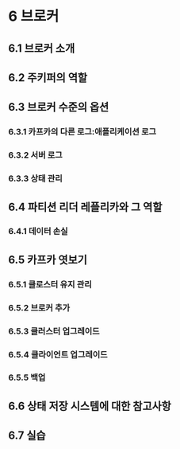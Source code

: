 # 6 브로커

## 6.1 브로커 소개

## 6.2 주키퍼의 역할

## 6.3 브로커 수준의 옵션

### 6.3.1 카프카의 다른 로그:애플리케이션 로그

### 6.3.2 서버 로그

### 6.3.3 상태 관리

## 6.4 파티션 리더 레플리카와 그 역할

### 6.4.1 데이터 손실

## 6.5 카프카 엿보기

### 6.5.1 클로스터 유지 관리

### 6.5.2 브로커 추가

### 6.5.3 클러스터 업그레이드

### 6.5.4 클라이언트 업그레이드

### 6.5.5 백업

## 6.6 상태 저장 시스템에 대한 참고사항

## 6.7 실습
